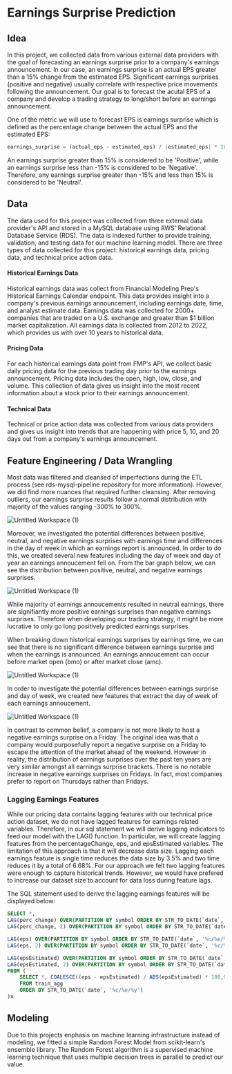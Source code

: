 # Earnings Surprise Prediction

## Idea

In this project, we collected data from various external data providers with the goal of forecasting an earnings surprise prior to a company's earnings announcement. In our case, an earnings surprise is an actual EPS greater than a 15% change from the estimated EPS. Significant earnings surprises (positive and negative) usually correlate with respective price movements following the announcement. Our goal is to forecast the acutal EPS of a company and develop a trading strategy to long/short before an earnings announcement. 

One of the metric we will use to forecast EPS is earnings surprise which is defined as the percentage change between the actual EPS and the estimated EPS: 
```python
earnings_surprise = (actual_eps - estimated_eps) / |estimated_eps| * 100
```

An earnings surprise greater than 15% is considered to be 'Positive', while an earnings surprise less than -15% is considered to be 'Negative'. Therefore, any earnings surprise greater than -15% and less than 15% is considered to be 'Neutral'.

## Data

The data used for this project was collected from three external data provider's API and stored in a MySQL database using AWS' Relational Database Service (RDS). The data is indexed further to provide training, validation, and testing data for our machine learning model. There are three types of data collected for this project: historical earnings data, pricing data, and technical price action data. 

#### Historical Earnings Data
Historical earnings data was collect from Financial Modeling Prep's Historical Earnings Calendar endpoint. This data provides insight into a company's previous earnings announcement, including earnings date, time, and analyst estimate data. Earnings data was collected for 2000+ companies that are traded on a U.S. exchange and greater than $1 billion market capitalization. All earnings data is collected from 2012 to 2022, which provides us with over 10 years to historical data. 

#### Pricing Data
For each historical earnings data point from FMP's API, we collect basic daily pricing data for the previous trading day prior to the earnings announcement. Pricing data includes the open, high, low, close, and volume. This collection of data gives us insight into the most recent information about a stock prior to their earnings announcement.

#### Technical Data
Technical or price action data was collected from various data providers and gives us insight into trends that are happening with price 5, 10, and 20 days out from a company's earnings announcement.

## Feature Engineering / Data Wrangling

Most data was filtered and cleansed of imperfections during the ETL process (see rds-mysql-pipeline repository for more information). However, we did find more nuances that required further cleansing. After removing outliers, our earnings surprise results follow a normal distribution with majority of the values ranging -300% to 300%.

![Untitled Workspace (1)](https://github.com/brodyu/predicting-earnings-surprises/blob/main/visuals/histogram_eps_diff.png)

Moreover, we investigated the potential differences between positive, neutral, and negative earnings surprises with earnings time and differences in the day of week in which an earnings report is announced. In order to do this, we created several new features including the day of week and day of year an earnings annoucement fell on. From the bar graph below, we can see the distribution between positive, neutral, and negative earnings surprises.

![Untitled Workspace (1)](https://github.com/brodyu/predicting-earnings-surprises/blob/main/visuals/earn_bar.png)

While majority of earnings annoucements resulted in neutral earnings, there are signifiantly more positive earnings surprises than negative earnings surprises. Therefore when developing our trading strategy, it might be more lucrative to only go long positively predicted earnings surprises. 

When breaking down historical earnings surprises by earnings time, we can see that there is no significant difference between earnings surprise and when the earnings is announced. An earnings annoucement can occur before market open (bmo) or after market close (amc).

![Untitled Workspace (1)](https://github.com/brodyu/predicting-earnings-surprises/blob/main/visuals/earn_bar_time.png)

In order to investigate the potential differences between earnings surprise and day of week, we created new features that extract the day of week of each earnings annoucement. 

![Untitled Workspace (1)](https://github.com/brodyu/predicting-earnings-surprises/blob/main/visuals/earn_bar_dow.png)

In contrast to common belief, a company is not more likely to host a negative earnings surprise on a Friday. The original idea was that a company would purposefully report a negative surprise on a Friday to escape the attention of the market ahead of the weekend. However in reality, the distribution of earnings surprises over the past ten years are very similar amongst all earnings surprise brackets. There is no notable increase in negative earnings surprises on Fridays. In fact, most companies prefer to report on Thursdays rather than Fridays. 

### Lagging Earnings Features
While our pricing data contains lagging features with our technical price action dataset, we do not have lagged features for earnings related variables. Therefore, in our sql statement we will derive lagging indicators to feed our model with the LAG() function. In particular, we will create lagging features from the percentageChange, eps, and epsEstimated variables. The limitation of this approach is that it will decrease data size. Lagging each earnings feature is single time reduces the data size by 3.5% and two time reduces it by a total of 6.68%. For our approach we felt two lagging features were enough to capture historical trends. However, we would have prefered to increase our dataset size to account for data loss during feature lags. 

The SQL statement used to derive the lagging earnings features will be displayed below: 
```sql
SELECT *, 
LAG(perc_change) OVER(PARTITION BY symbol ORDER BY STR_TO_DATE(`date`, '%c/%e/%y')) AS lastSurp, 
LAG(perc_change, 2) OVER(PARTITION BY symbol ORDER BY STR_TO_DATE(`date`, '%c/%e/%y')) AS last2Surp,

LAG(eps) OVER(PARTITION BY symbol ORDER BY STR_TO_DATE(`date`, '%c/%e/%y')) AS lastEps,
LAG(eps, 2) OVER(PARTITION BY symbol ORDER BY STR_TO_DATE(`date`, '%c/%e/%y')) AS last2Eps,

LAG(epsEstimated) OVER(PARTITION BY symbol ORDER BY STR_TO_DATE(`date`, '%c/%e/%y')) AS lastEst,
LAG(epsEstimated, 2) OVER(PARTITION BY symbol ORDER BY STR_TO_DATE(`date`, '%c/%e/%y')) AS last2Est
FROM (
    SELECT *, COALESCE((eps - epsEstimated) / ABS(epsEstimated) * 100,0) AS perc_change
    FROM train_agg
    ORDER BY STR_TO_DATE(`date`, '%c/%e/%y')
)x
```
## Modeling
Due to this projects enphasis on machine learning infrastructure instead of modeling, we fitted a simple Random Forest Model from scikit-learn's ensemble library. The Random Forest algorithm is a supervised machine learning technique that uses multiple decision trees in parallel to predict our value.
